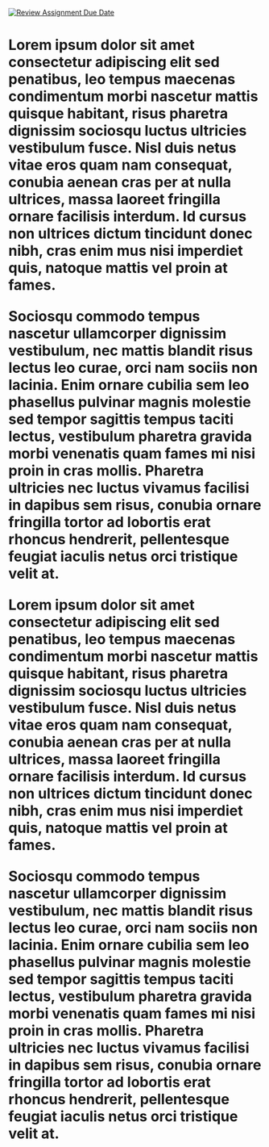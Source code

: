 [![Review Assignment Due Date](https://classroom.github.com/assets/deadline-readme-button-8d59dc4de5201274e310e4c54b9627a8934c3b88527886e3b421487c677d23eb.svg)](https://classroom.github.com/a/MH6cwruZ)


<h1>Lorem ipsum dolor sit amet consectetur adipiscing elit sed penatibus, leo tempus maecenas condimentum morbi nascetur mattis quisque habitant, risus pharetra dignissim sociosqu luctus ultricies vestibulum fusce. Nisl duis netus vitae eros quam nam consequat, conubia aenean cras per at nulla ultrices, massa laoreet fringilla ornare facilisis interdum. Id cursus non ultrices dictum tincidunt donec nibh, cras enim mus nisi imperdiet quis, natoque mattis vel proin at fames.

Sociosqu commodo tempus nascetur ullamcorper dignissim vestibulum, nec mattis blandit risus lectus leo curae, orci nam sociis non lacinia. Enim ornare cubilia sem leo phasellus pulvinar magnis molestie sed tempor sagittis tempus taciti lectus, vestibulum pharetra gravida morbi venenatis quam fames mi nisi proin in cras mollis. Pharetra ultricies nec luctus vivamus facilisi in dapibus sem risus, conubia ornare fringilla tortor ad lobortis erat rhoncus hendrerit, pellentesque feugiat iaculis netus orci tristique velit at.

<p>Lorem ipsum dolor sit amet consectetur adipiscing elit sed penatibus, leo tempus maecenas condimentum morbi nascetur mattis quisque habitant, risus pharetra dignissim sociosqu luctus ultricies vestibulum fusce. Nisl duis netus vitae eros quam nam consequat, conubia aenean cras per at nulla ultrices, massa laoreet fringilla ornare facilisis interdum. Id cursus non ultrices dictum tincidunt donec nibh, cras enim mus nisi imperdiet quis, natoque mattis vel proin at fames.</p><p>Sociosqu commodo tempus nascetur ullamcorper dignissim vestibulum, nec mattis blandit risus lectus leo curae, orci nam sociis non lacinia. Enim ornare cubilia sem leo phasellus pulvinar magnis molestie sed tempor sagittis tempus taciti lectus, vestibulum pharetra gravida morbi venenatis quam fames mi nisi proin in cras mollis. Pharetra ultricies nec luctus vivamus facilisi in dapibus sem risus, conubia ornare fringilla tortor ad lobortis erat rhoncus hendrerit, pellentesque feugiat iaculis netus orci tristique velit at.</p>
